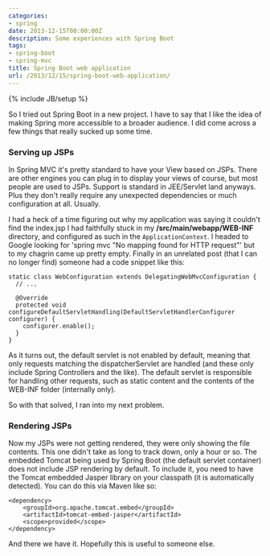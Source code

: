 ```yaml
---
categories:
- spring
date: 2013-12-15T00:00:00Z
description: Some experiences with Spring Boot
tags:
- spring-boot
- spring-mvc
title: Spring Boot web application
url: /2013/12/15/spring-boot-web-application/
---
```


{% include JB/setup %}

So I tried out Spring Boot in a new project. I have to say that I like the
idea of making Spring more accessible to a broader audience. I did come
across a few things that really sucked up some time.

### Serving up JSPs

In Spring MVC it's pretty standard to have your View based on JSPs. There are
other engines you can plug in to display your views of course, but most people
are used to JSPs. Support is standard in JEE/Servlet land anyways. Plus they
don't really require any unexpected dependencies or much configuration at all.
Usually.

I had a heck of a time figuring out why my application was saying it couldn't
find the index.jsp I had faithfully stuck in my **/src/main/webapp/WEB-INF**
directory, and configured as such in the `ApplicationContext`. I headed to
Google looking for 'spring mvc "No mapping found for HTTP request"' but to my
chagrin came up pretty empty. Finally in an unrelated post (that I can no
longer find) someone had a code snippet like this:

    static class WebConfiguration extends DelegatingWebMvcConfiguration {
      // ...

      @Override
      protected void configureDefaultServletHandling(DefaultServletHandlerConfigurer configurer) {
        configurer.enable();
      }
    }

As it turns out, the default servlet is not enabled by default, meaning that
only requests matching the dispatcherServlet are handled (and these only
include Spring Controllers and the like). The default servlet is responsible
for handling other requests, such as static content and the contents of the
WEB-INF folder (internally only).

So with that solved, I ran into my next problem.

### Rendering JSPs

Now my JSPs were not getting rendered, they were only showing the file
contents. This one didn't take as long to track down, only a hour or so. The
embedded Tomcat being used by Spring Boot (the default servlet container) does
not include JSP rendering by default. To include it, you need to have the
Tomcat embedded Jasper library on your classpath (it is automatically
detected). You can do this via Maven like so:

    <dependency>
        <groupId>org.apache.tomcat.embed</groupId>
        <artifactId>tomcat-embed-jasper</artifactId>
        <scope>provided</scope>
    </dependency>

And there we have it. Hopefully this is useful to someone else.
